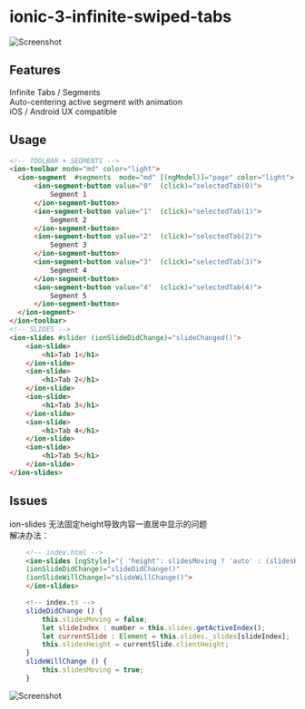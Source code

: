 # ionic-3-infinite-swiped-tabs

![Screenshot](https://raw.githubusercontent.com/julienkermarec/ionic-infinite-swiped-tabs/master/screenshots/header.png)


## Features
Infinite Tabs / Segments<br />
Auto-centering active segment with animation<br />
iOS / Android UX compatible<br />


## Usage
```html
<!-- TOOLBAR + SEGMENTS -->
<ion-toolbar mode="md" color="light">
  <ion-segment  #segments  mode="md" [(ngModel)]="page" color="light">
      <ion-segment-button value="0"  (click)="selectedTab(0)">
          Segment 1
      </ion-segment-button>
      <ion-segment-button value="1"  (click)="selectedTab(1)">
          Segment 2
      </ion-segment-button>
      <ion-segment-button value="2"  (click)="selectedTab(2)">
          Segment 3
      </ion-segment-button>
      <ion-segment-button value="3"  (click)="selectedTab(3)">
          Segment 4
      </ion-segment-button>
      <ion-segment-button value="4"  (click)="selectedTab(4)">
          Segment 5
      </ion-segment-button>
  </ion-segment>
</ion-toolbar>
<!-- SLIDES -->
<ion-slides #slider (ionSlideDidChange)="slideChanged()">
    <ion-slide>
        <h1>Tab 1</h1>
    </ion-slide>
    <ion-slide>
        <h1>Tab 2</h1>
    </ion-slide>
    <ion-slide>
        <h1>Tab 3</h1>
    </ion-slide>
    <ion-slide>
        <h1>Tab 4</h1>
    </ion-slide>
    <ion-slide>
        <h1>Tab 5</h1>
    </ion-slide>
</ion-slides>

```

## Issues
ion-slides 无法固定height导致内容一直居中显示的问题<br />
解决办法：<br />
```html
    <!-- index.html -->
    <ion-slides [ngStyle]="{ 'height': slidesMoving ? 'auto' : (slidesHeight + 'px') }"
    (ionSlideDidChange)="slideDidChange()"
    (ionSlideWillChange)="slideWillChange()">
    </ion-slides>
```
```JavaScript
    <!-- index.ts -->
    slideDidChange () {
        this.slidesMoving = false;
        let slideIndex : number = this.slides.getActiveIndex();
        let currentSlide : Element = this.slides._slides[slideIndex];
        this.slidesHeight = currentSlide.clientHeight;
    }
    slideWillChange () {
        this.slidesMoving = true;
    }
```

![Screenshot](http://yuntu88.oss-cn-beijing.aliyuncs.com/fromlocal/Screenshot_20181219-163219_MyApp.jpg)